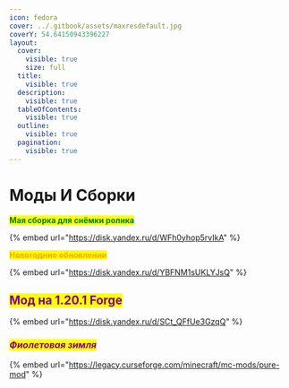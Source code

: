```yaml
---
icon: fedora
cover: ../.gitbook/assets/maxresdefault.jpg
coverY: 54.64150943396227
layout:
  cover:
    visible: true
    size: full
  title:
    visible: true
  description:
    visible: true
  tableOfContents:
    visible: true
  outline:
    visible: true
  pagination:
    visible: true
---
```


# Моды И Сборки&#x20;

&#x20;                                                      <mark style="color:green;">**Мая сборка для снёмки ролика**</mark>

{% embed url="https://disk.yandex.ru/d/WFh0yhop5rvIkA" %}

&#x20;                                                             <mark style="color:orange;">**Новогодние обновлении**</mark>

{% embed url="https://disk.yandex.ru/d/YBFNM1sUKLYJsQ" %}

## &#x20;                                       <mark style="color:purple;">Мод на 1.20.1 Forge</mark>

{% embed url="https://disk.yandex.ru/d/SCt_QFfUe3GzqQ" %}

### &#x20;                                                      _<mark style="color:purple;">Фиолетовая зимля</mark>_

{% embed url="https://legacy.curseforge.com/minecraft/mc-mods/pure-mod" %}

